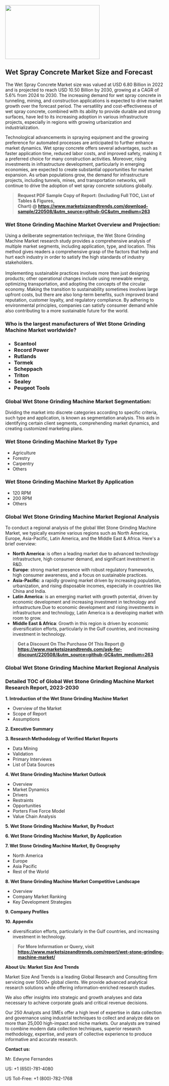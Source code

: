<p><img class="alignnone size-medium wp-image-20088" src="https://ffe5etoiles.com/wp-content/uploads/2024/12/MST1-300x171.png" alt="" width="300" height="171" /></p><h2>Wet Spray Concrete Market Size and Forecast</h2><p>The Wet Spray Concrete Market size was valued at USD 6.80 Billion in 2022 and is projected to reach USD 10.50 Billion by 2030, growing at a CAGR of 5.6% from 2024 to 2030. The increasing demand for wet spray concrete in tunneling, mining, and construction applications is expected to drive market growth over the forecast period. The versatility and cost-effectiveness of wet spray concrete, combined with its ability to provide durable and strong surfaces, have led to its increasing adoption in various infrastructure projects, especially in regions with growing urbanization and industrialization.</p><p>Technological advancements in spraying equipment and the growing preference for automated processes are anticipated to further enhance market dynamics. Wet spray concrete offers several advantages, such as faster application time, reduced labor costs, and improved safety, making it a preferred choice for many construction activities. Moreover, rising investments in infrastructure development, particularly in emerging economies, are expected to create substantial opportunities for market expansion. As urban populations grow, the demand for infrastructure projects, including tunnels, mines, and transportation networks, will continue to drive the adoption of wet spray concrete solutions globally.</p></p><blockquote id="" class=""><strong>Request PDF Sample Copy of Report: (Including Full TOC, List of Tables &amp; Figures, Chart)&nbsp;@&nbsp;<strong><a href="https://www.marketsizeandtrends.com/download-sample/220508/&utm_source=github-GC&utm_medium=263" target="_blank">https://www.marketsizeandtrends.com/download-sample/220508/&utm_source=github-GC&utm_medium=263</a></strong></strong></blockquote><h3 id="" class="">Wet Stone Grinding Machine Market&nbsp;Overview and Projection:</h3><p id="" class="">Using a deliberate segmentation technique, the Wet Stone Grinding Machine Market research study provides a comprehensive analysis of multiple market segments, including application, type, and location. This method gives readers a comprehensive grasp of the factors that help and hurt each industry in order to satisfy the high standards of industry stakeholders. <br /> <br />Implementing sustainable practices involves more than just designing products; other operational changes include using renewable energy, optimizing transportation, and adopting the concepts of the circular economy. Making the transition to sustainability sometimes involves large upfront costs, but there are also long-term benefits, such improved brand reputation, customer loyalty, and regulatory compliance. By adhering to environmental principles, companies can satisfy consumer demand while also contributing to a more sustainable future for the world.</p><h3 id="" class="">Who is the largest manufacturers of&nbsp;Wet Stone Grinding Machine Market worldwide?</h3><h3 class=""><p><ul><li>Scantool </li><li> Record Power </li><li> Rutlands </li><li> Tormek </li><li> Scheppach </li><li> Triton </li><li> Sealey </li><li> Peugeot Tools</li></ul></p></h3><h3 id="" class="">Global&nbsp;Wet Stone Grinding Machine Market Segmentation:</h3><p id="" class="">Dividing the market into discrete categories according to specific criteria, such type and application, is known as segmentation analysis. This aids in identifying certain client segments, comprehending market dynamics, and creating customized marketing plans.</p><h3 id="" class="">Wet Stone Grinding Machine Market&nbsp;By Type</h3><p><p><ul><li>Agriculture</li><li> Forestry</li><li> Carpentry</li><li> Others</p></li></ul></p></p><h3 id="" class="">Wet Stone Grinding Machine Market&nbsp;By Application</h3><p class=""><p><ul><li>120 RPM</li><li> 200 RPM</li><li> Others</li></ul></p></p><h3 id="" class="">Global Wet Stone Grinding Machine Market Regional Analysis</h3><p id="" class="">To conduct a regional analysis of the global Wet Stone Grinding Machine Market, we typically examine various regions such as North America, Europe, Asia-Pacific, Latin America, and the Middle East &amp; Africa. Here's a brief overview:</p><ul><li><strong>North America</strong>: is often a leading market due to advanced technology infrastructure, high consumer demand, and significant investment in R&amp;D.</li><li><strong>Europe</strong>: strong market presence with robust regulatory frameworks, high consumer awareness, and a focus on sustainable practices.</li><li><strong>Asia-Pacific</strong>: a rapidly growing market driven by increasing population, urbanization, and rising disposable incomes, especially in countries like China and India.</li><li><strong>Latin America</strong>: is an emerging market with growth potential, driven by economic development and increasing investment in technology and infrastructure.Due to economic development and rising investments in infrastructure and technology, Latin America is a developing market with room to grow.</li><li><strong>Middle East &amp; Africa</strong>: Growth in this region is driven by economic diversification efforts, particularly in the Gulf countries, and increasing investment in technology.</li></ul><blockquote id="" class=""><strong>Get a Discount On The Purchase Of This Report @ <strong><a href="https://www.marketsizeandtrends.com/ask-for-discount/220508/&utm_source=github-GC&utm_medium=263" target="_blank">https://www.marketsizeandtrends.com/ask-for-discount/220508/&utm_source=github-GC&utm_medium=263</a></strong></strong></blockquote><h3 id="" class="">Global Wet Stone Grinding Machine Market Regional Analysis</h3><h3 id="" class="">Detailed TOC of Global Wet Stone Grinding Machine Market Research Report, 2023-2030</h3><p id="" class=""><strong>1. Introduction of the Wet Stone Grinding Machine Market</strong></p><ul><li>Overview of the Market</li><li>Scope of Report</li><li>Assumptions</li></ul><p id="" class=""><strong>2. Executive Summary</strong></p><p id="" class=""><strong>3. Research Methodology of Verified Market Reports</strong></p><ul><li>Data Mining</li><li>Validation</li><li>Primary Interviews</li><li>List of Data Sources</li></ul><p id="" class=""><strong>4. Wet Stone Grinding Machine Market Outlook</strong></p><ul><li>Overview</li><li>Market Dynamics</li><li>Drivers</li><li>Restraints</li><li>Opportunities</li><li>Porters Five Force Model</li><li>Value Chain Analysis</li></ul><p id="" class=""><strong>5. Wet Stone Grinding Machine Market, By Product</strong></p><p id="" class=""><strong>6. Wet Stone Grinding Machine Market, By Application</strong></p><p id="" class=""><strong>7. Wet Stone Grinding Machine Market, By Geography</strong></p><ul><li>North America</li><li>Europe</li><li>Asia Pacific</li><li>Rest of the World</li></ul><p id="" class=""><strong>8. Wet Stone Grinding Machine Market Competitive Landscape</strong></p><ul><li>Overview</li><li>Company Market Ranking</li><li>Key Development Strategies</li></ul><p id="" class=""><strong>9. Company Profiles</strong></p><p id="" class=""><strong>10. Appendix</strong></p><ul><li>diversification efforts, particularly in the Gulf countries, and increasing investment in technology.</li></ul><blockquote id="" class=""><strong>For More Information or Query, visit <strong><strong><a href="https://www.marketsizeandtrends.com/report/wet-stone-grinding-machine-market/" target="_blank">https://www.marketsizeandtrends.com/report/wet-stone-grinding-machine-market/</a></strong></strong></strong></blockquote><p id="" class=""><strong>About Us: Market Size And Trends</strong></p><p id="" class="">Market Size And Trends is a leading Global Research and Consulting firm servicing over 5000+ global clients. We provide advanced analytical research solutions while offering information-enriched research studies.</p><p id="" class="">We also offer insights into strategic and growth analyses and data necessary to achieve corporate goals and critical revenue decisions.</p><p id="" class="">Our 250 Analysts and SMEs offer a high level of expertise in data collection and governance using industrial techniques to collect and analyze data on more than 25,000 high-impact and niche markets. Our analysts are trained to combine modern data collection techniques, superior research methodology, expertise, and years of collective experience to produce informative and accurate research.</p><p id="" class=""><strong>Contact us:</strong></p><p id="" class="">Mr. Edwyne Fernandes</p><p id="" class="">US: +1 (650)-781-4080</p><p id="" class="">US Toll-Free: +1 (800)-782-1768</p>
